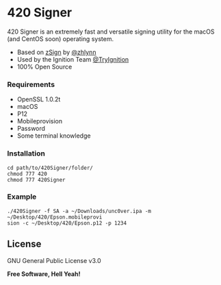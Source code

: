 # 420 Signer

420 Signer is an extremely fast and versatile signing utility for the macOS (and CentOS soon) operating system.

  - Based on [zSign] by [@zhlynn]
  - Used by the Ignition Team [@TryIgnition]
  - 100% Open Source

### Requirements
* OpenSSL 1.0.2t
* macOS
* P12
* Mobileprovision
* Password
* Some terminal knowledge

### Installation
```
cd path/to/420Signer/folder/
chmod 777 420
chmod 777 420Signer
```

### Example
```
./420Signer -f SA -a ~/Downloads/unc0ver.ipa -m ~/Desktop/420/Epson.mobileprovi
sion -c ~/Desktop/420/Epson.p12 -p 1234
```

License
----
GNU General Public License v3.0


**Free Software, Hell Yeah!**
   
[@TryIgnition]: <https://twitter.com/TryIgnition>
[@zhlynn]: <https://github.com/zhlynn>
[zSign]: <https://github.com/zhlynn/zsign>